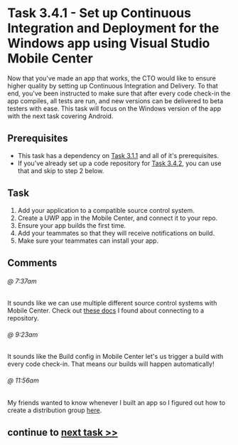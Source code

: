 # Task 3.4.1 - Set up Continuous Integration and Deployment for the Windows app using Visual Studio Mobile Center

Now that you've made an app that works, the CTO would like to ensure higher quality by setting up Continuous Integration and Delivery.  To that end, you've been instructed to make sure that after every code check-in the app compiles, all tests are run, and new versions can be delivered to beta testers with ease.  This task will focus on the Windows version of the app with the next task covering Android.

## Prerequisites

* This task has a dependency on [Task 3.1.1][311] and all of it's prerequisites.
* If you've already set up a code repository for [Task 3.4.2][342], you can use that and skip to step 2 below.


## Task

1.  Add your application to a compatible source control system.
2.  Create a UWP app in the Mobile Center, and connect it to your repo.
3.  Ensure your app builds the first time.  
4.  Add your teammates so that they will receive notifications on build.
5.  Make sure your teammates can install your app.

## Comments

###### @ 7:37am
It sounds like we can use multiple different source control systems with Mobile Center.  Check out [these docs](https://docs.microsoft.com/en-us/mobile-center/build/connect) I found about connecting to a repository.

###### @ 9:23am
It sounds like the Build config in Mobile Center let's us trigger a build with every code check-in.  That means our builds will happen automatically!

###### @ 11:56am
My friends wanted to know whenever I built an app so I figured out how to create a distribution group [here](https://docs.microsoft.com/en-us/mobile-center/distribution/groups).

[311]: /stories/3/311_XamarinForms.md
[342]: /stories/3/342_CICD_AndroidApp.md
[420]: /stories/4/420_SetupVSTS.md

## continue to [next task >> ](342_CICD_AndroidApp.md)
